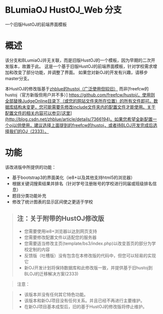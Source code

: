 # BLumiaOJ HustOJ_Web 分支

一个旧版HustOJ的前端界面模板

概述
===
该分支和BLumiaOJ并无关联，而是旧版HustOJ的一个模板，因为早期的二次开发版本，故置于此。
这是一个基于旧版HustOJ的前端界面模板，针对学校需求增加和改变了部分功能，并调整了界面。
如果您对新OJ的开发有兴趣，请移步master分支。

本HustOJ的修改版基于[zhblue的hustoj（广泛使用但较旧）](https://github.com/zhblue/hustoj) 而非[freefcw的hustoj（官方新版但用户并不多）] https://github.com/freefcw/hustoj/。使用则全部替换JudgeOnline目录下（或您的网站文件夹所在位置）的所有文件即可。数据库结构未变更，您可能需要先修改include文件夹内的配置文件才能使用。关于配置文件的相关内容可以参见[这里](http://blog.csdn.net/zhblue/article/details/7366194)。如果您希望全新配置一个oj以供使用，建议选择上面提到的freefcw的hustoj，或者待BLOJ开发完成后选择我们的OJ（2333）。

功能
===
该改进版中所提供的功能：

* 基于bootstrap3的界面美化（ie8+以及其他支持html5的浏览器）
* 根据关键词搜索结果并排名（针对学号注册账号的学校进行同届或班级排名信息）
* 题目分类功能补充
* 修改了统计图表的显示区间使之更适于学校

>注：关于附带的HustOJ修改版
>---
>* 您需要使用ie8+浏览器以达到网页支持
>* 您需要修改配置文件以适配您的服务器
>* 您需要适当修改主页(template/bs3/index.php)以改变首页的部分为学校定制的内容
>* 反馈版（吐槽版）没有包含在本修改版的代码中，但您可以轻易的实现它
>* 新OJ开发计划将保持数据库和此修改版一致，并提供基于旧hustoj到BLOJ的迁移解决方案(2333)

>注意：

>* 该版本并没有任何其它特色功能。
>* 该版本和新OJ项目没有任何关系。并且已经不再进行主要维护。
>* 在新OJ项目基本成型后，旧的基于HustOJ的修改版将停止维护。
